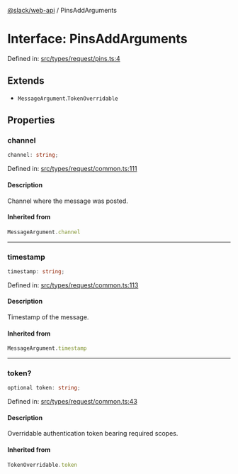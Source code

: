 [@slack/web-api](../index.md) / PinsAddArguments

# Interface: PinsAddArguments

Defined in: [src/types/request/pins.ts:4](https://github.com/slackapi/node-slack-sdk/blob/main/packages/web-api/src/types/request/pins.ts#L4)

## Extends

- `MessageArgument`.`TokenOverridable`

## Properties

### channel

```ts
channel: string;
```

Defined in: [src/types/request/common.ts:111](https://github.com/slackapi/node-slack-sdk/blob/main/packages/web-api/src/types/request/common.ts#L111)

#### Description

Channel where the message was posted.

#### Inherited from

```ts
MessageArgument.channel
```

***

### timestamp

```ts
timestamp: string;
```

Defined in: [src/types/request/common.ts:113](https://github.com/slackapi/node-slack-sdk/blob/main/packages/web-api/src/types/request/common.ts#L113)

#### Description

Timestamp of the message.

#### Inherited from

```ts
MessageArgument.timestamp
```

***

### token?

```ts
optional token: string;
```

Defined in: [src/types/request/common.ts:43](https://github.com/slackapi/node-slack-sdk/blob/main/packages/web-api/src/types/request/common.ts#L43)

#### Description

Overridable authentication token bearing required scopes.

#### Inherited from

```ts
TokenOverridable.token
```
